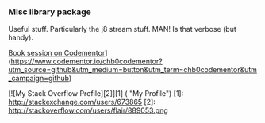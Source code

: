 ### Misc library package

Useful stuff. Particularly the j8 stream stuff. MAN! Is that verbose (but handy).

[Book session on Codementor](https://cdn.codementor.io/badges/book_session_github.svg)](https://www.codementor.io/chb0codementor?utm_source=github&utm_medium=button&utm_term=chb0codementor&utm_campaign=github)

[![My Stack Overflow Profile][2]][1] 
( "My Profile")
  [1]: http://stackexchange.com/users/673865
  [2]: http://stackoverflow.com/users/flair/889053.png
